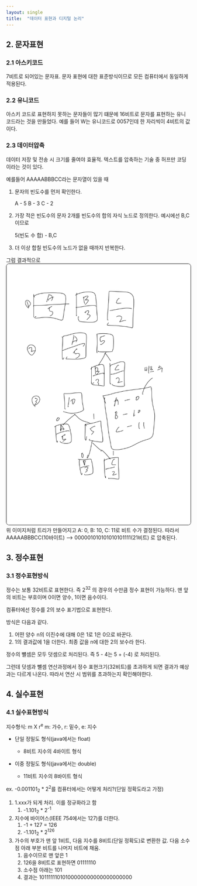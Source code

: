 ```yaml
---
layout: single
title:  "데이터 표현과 디지털 논리"
---
```

## 2. 문자표현

### 2.1 아스키코드

7비트로 되어있는 문자표. 문자 표현에 대한 표준방식이므로 모든 컴퓨터에서 동일하게 적용된다.

### 2.2 유니코드

아스키 코드로 표현하지 못하는 문자들이 많기 떄문에 16비트로 문자를 표현하는 유니코드라는 것을 만들었다.
예를 들어 W는 유니코드로 0057인데 한 자리씩이 4비트의 값이다.

### 2.3 데이터압축

데이터 저장 및 전송 시 크기를 줄여야 효율적. 텍스트를 압축하는 기술 중 허프만 코딩이라는 것이 있다.

예를들어 AAAAABBBCC라는 문자열이 있을 때
1) 문자의 빈도수를 먼저 확인한다.

    A - 5
    B - 3
    C - 2

2) 가장 적은 빈도수의 문자 2개를 빈도수의 합의 자식 노드로 정의한다. 예시에선 B,C 이므로
    
    5(빈도 수 합) - B,C

3) 더 이상 합칠 빈도수의 노드가 없을 때까지 반복한다.

그럼 결과적으로 
<img style= "border: 1px solid black; border-radius: 8px" src="../../assets/img/hufman.png">
위 이미지처럼 트리가 만들어지고 A: 0, B: 10, C: 11로 비트 수가 결정된다. 따라서 AAAAABBBCC(10바이트) --> 000001010101010101111(21비트) 로 압축된다.

## 3. 정수표현

### 3.1 정수표현방식
정수는 보통 32비트로 표현한다. 즉 2<sup>32</sup> 의 경우의 수만큼 정수 표현이 가능하다. 맨 앞의 비트는 부호이며 0이면 양수, 1이면 음수이다.

컴퓨터에선 정수를 2의 보수 표기법으로 표현한다.

방식은 다음과 같다.

1) 어떤 양수 n의 이진수에 대해 0은 1로 1은 0으로 바꾼다.
2) 1의 결과값에 1을 더한다. 최종 값을 n에 대한 2의 보수라 한다.

정수의 뺼셈은 모두 덧셈으로 처리된다. 즉 5 - 4는 5 + (-4) 로 처리된다.

그런데 덧셈과 뺼셈 연산과정에서 정수 표현크기(32비트)를 초과하게 되면 결과가 예상과는 다르게 나온다. 따라서 연산 시 범위를 초과하는지 확인해야한다.

## 4. 실수표현

### 4.1 실수표현방식

지수형식: m X r<sup>e</sup>
m: 가수, r: 밑수, e: 지수

- 단일 정밀도 형식(java에서는 float)
  - 8비트 지수의 4바이트 형식
  
- 이중 정밀도 형식(java에서는 double)
  - 11비트 지수의 8바이트 형식

ex. -0.001101<sub>2</sub> * 2<sup>2</sup>를 컴퓨터에서는 어떻게 처리?(단일 정확도라고 가정)

1) 1.xxx가 되게 처리. 이를 정규화라고 함 
   1) -1.101<sub>2</sub> * 2<sup>-1</sup>
2) 지수에 바이어스(IEEE 754에서는 127)를 더한다.
   1) -1 + 127 = 126
   2) -1.101<sub>2</sub> * 2<sup>126</sup>
3) 가수의 부호가 맨 앞 1비트, 다음 지수를 8비트(단일 정확도)로 변환한 값. 다음 소수점 아래 부분 비트를 나머지 비트에 채움.
   1) 음수이므로 맨 앞은 1
   2) 126을 8비트로 표현하면 01111110
   3) 소수점 아래는 101
   4) 결과는 10111111010100000000000000000000




